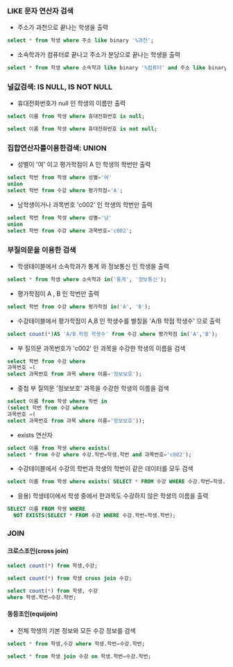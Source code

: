 ### LIKE 문자 연산자 검색

- 주소가 과천으로 끝나는 학생을 출력

~~~sql
select * from 학생 where 주소 like binary '%과천';
~~~

- 소속학과가 컴퓨터로 끝나고 주소가 분당으로 끝나는 학생을 출력

~~~sql
select * from 학생 where 소속학과 like binary '%컴퓨터' and 주소 like binary '%분당';
~~~

### 널값검색: IS NULL, IS NOT NULL

- 휴대전화번호가 null 인 학생의 이름만 출력

~~~sql
select 이름 from 학생 where 휴대전화번호 is null;
~~~

~~~sql
select 이름 from 학생 where 휴대전화번호 is not null;
~~~

### 집합연산자를이용한검색: UNION

- 성별이 '여' 이고 평가학점이 A 인 학생의 학번만 출력

~~~sql
select 학번 from 학생 where 성별='여' 
union 
select 학번 from 수강 where 평가학점='A';
~~~


- 남학생이거나 과목번호 'c002' 인 학생의 학번만 출력

~~~sql
select 학번 from 학생 where 성별='남' 
union 
select 학번 from 수강 where 과목번호='c002';
~~~

### 부질의문을 이용한 검색

- 학생테이블에서 소속학과가 통계 와 정보통신 인 학생을 출력 

~~~sql
select * from 학생 where 소속학과 in('통계', '정보통신');
~~~

- 평가학점이 A , B 인 학번만 출력 

~~~sql
select 학번 from 수강 where 평가학점 in('A', 'B');
~~~

- 수강테이블에서 평가학점이 A,B 인 학생수를 별칭을 'A/B 학점 학생수' 으로 출력

~~~sql
select count(*)AS 'A/B 학점 학생수' from 수강 where 평가학점 in('A','B');
~~~

- 부 질의문  과목번호가 'c002' 인 과목을 수강한 학생의 이름을 검색 

~~~sql
select 학번 from 수강 where
과목번호 =(
select 과목번호 from 과목 where 이름='정보보호');
~~~

- 중첩 부 질의문 '정보보호' 과목을 수강한 학생의 이름을 검색

~~~sql
select 이름 from 학생 where 학번 in
(select 학번 from 수강 where
과목번호 =(
select 과목번호 from 과목 where 이름='정보보호'));
~~~

- exists 연산자

~~~sql
select 이름 from 학생 where exists( 
select * from 수강 where 수강.학번=학생.학번 and 과목번호='c002');
~~~

- 수강테이블에서 수강의 학번과 학생의 학번이 같은 데이터를 모두 검색

~~~sql
select 이름 from 학생 where exists( SELECT * FROM 수강 WHERE 수강.학번=학생.학번);
~~~

- 응용) 학생테이에서 학생 중에서 한과목도 수강하지 않은 학생의 이름을 출력

~~~sql
SELECT 이름 FROM 학생 WHERE 
  NOT EXISTS(SELECT * FROM 수강 WHERE 수강.학번=학생.학번);
~~~

### JOIN

#### 크로스조인(cross join)
  
~~~sql
select count(*) from 학생,수강;
~~~

~~~sql
select count(*) from 학생 cross join 수강;
~~~ 
  
~~~sql
select count(*) from 학생, 수강
where 학생.학번=수강.학번;
~~~

#### 동등조인(equijoin)

- 전체 학생의 기본 정보와 모든 수강 정보를 검색

~~~sql
select * from 학생,수강 where 학생.학번=수강.학번;
~~~

~~~sql
select * from 학생 join 수강 on 학생.학번=수강.학번;
~~~

